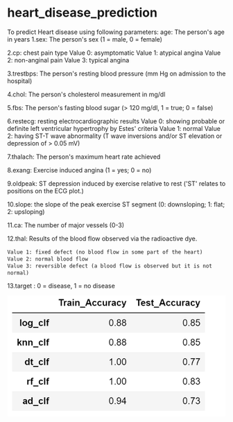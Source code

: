 # heart_disease_prediction

To predict Heart disease using following parameters:
    age: The person's age in years
1.sex: The person's sex (1 = male, 0 = female)

2.cp: chest pain type
    Value 0: asymptomatic
    Value 1: atypical angina
    Value 2: non-anginal pain
    Value 3: typical angina

3.trestbps: The person's resting blood pressure (mm Hg on admission to the hospital)

4.chol: The person's cholesterol measurement in mg/dl

5.fbs: The person's fasting blood sugar (> 120 mg/dl, 1 = true; 0 = false)

6.restecg: resting electrocardiographic results
    Value 0: showing probable or definite left ventricular 	hypertrophy by Estes' criteria
    Value 1: normal
    Value 2: having ST-T wave abnormality (T wave inversions and/or ST elevation or depression of > 0.05 mV)

7.thalach: The person's maximum heart rate achieved

8.exang: Exercise induced angina (1 = yes; 0 = no)

9.oldpeak: ST depression induced by exercise relative to rest ('ST' relates to positions on the ECG plot.)

10.slope: the slope of the peak exercise ST segment (0: downsloping; 1: flat; 2: upsloping)

11.ca: The number of major vessels (0-3)

12.thal: Results of the blood flow observed via the radioactive dye.
 
    Value 1: fixed defect (no blood flow in some part of the heart)
    Value 2: normal blood flow
    Value 3: reversible defect (a blood flow is observed but it is not normal)

13.target : 0 = disease, 1 = no disease

![Alt text](<Screenshot 2023-08-12 165642.png>)